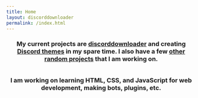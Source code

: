 ```yaml
---
title: Home
layout: discorddownloader
permalink: /index.html
---
```


<h3 align="center">My current projects are <a href="http://www.simonizor.gq/discorddownloader">discorddownloader</a> and creating <a href="http://www.simonizor.gq/discordthemes">Discord themes</a> in my spare time.  I also have a few <a href="http://www.simonizor.gq/other">other random projects</a> that I am working on.

<br>
<br>

I am working on learning HTML, CSS, and JavaScript for web development, making bots, plugins, etc.</h3>
